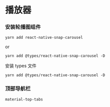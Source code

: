# 播放器



### 安装轮播图组件
```
yarn add react-native-snap-carousel
```
or
```
yarn add @types/react-native-snap-carousel -D
```

安装 types 文件
```
yarn add @types/react-native-snap-carousel -D
```

### 顶部导航栏
```
material-top-tabs
```